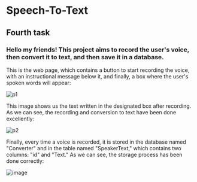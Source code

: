 # Speech-To-Text
## Fourth task
### Hello my friends! This project aims to record the user's voice, then convert it to text, and then save it in a database.
 
 This is the web page, which contains a button to start recording the voice, with an instructional message below it, and finally, a box where the user's spoken words will appear:
 
 ![p1](https://github.com/user-attachments/assets/356676e3-bf0d-42d0-acee-e2ad14a05d3b)

This image shows us the text written in the designated box after recording. As we can see, the recording and conversion to text have been done excellently:

![p2](https://github.com/user-attachments/assets/9002f65a-a5c0-4c74-9f36-d5f39094a864)

Finally, every time a voice is recorded, it is stored in the database named "Converter" and in the table named "SpeakerText," which contains two columns: "id" and "Text." As we can see, the storage process has been done correctly:

![image](https://github.com/user-attachments/assets/601873b5-9863-4c81-83df-048d9d4afea4)

